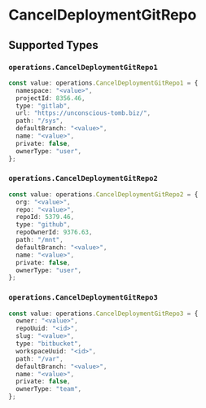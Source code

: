 # CancelDeploymentGitRepo


## Supported Types

### `operations.CancelDeploymentGitRepo1`

```typescript
const value: operations.CancelDeploymentGitRepo1 = {
  namespace: "<value>",
  projectId: 8356.46,
  type: "gitlab",
  url: "https://unconscious-tomb.biz/",
  path: "/sys",
  defaultBranch: "<value>",
  name: "<value>",
  private: false,
  ownerType: "user",
};
```

### `operations.CancelDeploymentGitRepo2`

```typescript
const value: operations.CancelDeploymentGitRepo2 = {
  org: "<value>",
  repo: "<value>",
  repoId: 5379.46,
  type: "github",
  repoOwnerId: 9376.63,
  path: "/mnt",
  defaultBranch: "<value>",
  name: "<value>",
  private: false,
  ownerType: "user",
};
```

### `operations.CancelDeploymentGitRepo3`

```typescript
const value: operations.CancelDeploymentGitRepo3 = {
  owner: "<value>",
  repoUuid: "<id>",
  slug: "<value>",
  type: "bitbucket",
  workspaceUuid: "<id>",
  path: "/var",
  defaultBranch: "<value>",
  name: "<value>",
  private: false,
  ownerType: "team",
};
```

